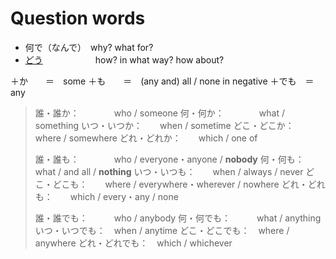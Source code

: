 # Question words

- 何で（なんで）　why? what for?
- [どう](どう)　　　　　　how? in what way? how about?

＋か　　＝　some
＋も　　＝　(any and) all / none in negative
＋でも　＝　any

> 誰・誰か：　　　　who / someone
> 何・何か：　　　　what / something
> いつ・いつか：　　when / sometime
> どこ・どこか：　　where / somewhere
> どれ・どれか：　　which / one of
>
> 誰・誰も：　　　　who / everyone・anyone / **nobody**
> 何・何も：　　　　what / and all / **nothing**
> いつ・いつも：　　when / always / never
> どこ・どこも：　　where / everywhere・wherever / nowhere
> どれ・どれも：　　which / every・any / none
>
> 誰・誰でも：　　　who / anybody
> 何・何でも：　　　what / anything
> いつ・いつでも：　when / anytime
> どこ・どこでも：　where / anywhere
> どれ・どれでも：　which / whichever
